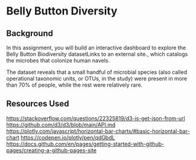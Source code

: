 # Belly Button Diversity 

## Background

In this assignment, you will build an interactive dashboard to explore the Belly Button Biodiversity datasetLinks to an external site., which catalogs the microbes that colonize human navels.

The dataset reveals that a small handful of microbial species (also called operational taxonomic units, or OTUs, in the study) were present in more than 70% of people, while the rest were relatively rare.


## Resources Used

https://stackoverflow.com/questions/22325819/d3-js-get-json-from-url
https://github.com/d3/d3/blob/main/API.md
https://plotly.com/javascript/horizontal-bar-charts/#basic-horizontal-bar-chart
https://codepen.io/plotly/pen/qdGbdL
https://docs.github.com/en/pages/getting-started-with-github-pages/creating-a-github-pages-site
